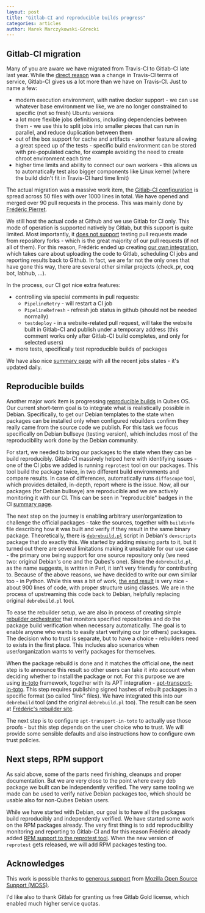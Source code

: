 ```yaml
---
layout: post
title: "Gitlab-CI and reproducible builds progress"
categories: articles
author: Marek Marczykowski-Górecki
---
```


Gitlab-CI migration
--------------------

Many of you are aware we have migrated from Travis-CI to Gitlab-CI late last year. While the [direct reason][ci-thread] was a change in Travis-CI terms of service, Gitlab-CI gives us a lot more than we have on Travis-CI. Just to name a few:

 - modern execution environment, with native docker support - we can use whatever base environment we like, we are no longer constrained to specific (not so fresh) Ubuntu versions
 - a lot more flexible jobs definitions, including dependencies between them - we use this to split jobs into smaller pieces that can run in parallel, and reduce duplication between them
 - out of the box support for cache and artifacts - another feature allowing a great speed up of the tests - specific build environment can be stored with pre-populated cache, for example avoiding the need to create chroot environment each time
 - higher time limits and ability to connect our own workers - this allows us to automatically test also bigger components like Linux kernel (where the build didn't fit in Travis-CI hard time limit)

The actual migration was a massive work item, the [Gitlab-CI configuration] is spread across 50 files with over 1000 lines in total. We have opened and merged over 90 pull requests in the process. This was mainly done by [Frédéric Pierret].

We still host the actual code at Github and we use Gitlab for CI only. This mode of operation is supported natively by Gitlab, but this support is quite limited. Most importantly, it [does not support] testing pull requests made from repository forks - which is the great majority of our pull requests (if not all of them). For this reason, Frédéric ended up creating [our own integration], which takes care about uploading the code to Gitlab, scheduling CI jobs and reporting results back to Github. In fact, we are far not the only ones that have gone this way, there are several other similar projects (check_pr, coq bot, labhub, ...).

In the process, our CI got nice extra features:

- controlling via special comments in pull requests:
  - `PipelineRetry` - will restart a CI job
  - `PipelineRefresh` - refresh job status in github (should not be needed normally)
  - `testdeploy` - in a website-related pull request, will take the website built in Gitlab-CI and publish under a temporary address (this comment works only after Gitlab-CI build completes, and only for selected users)
- more tests, specifically test reproducible builds of packages

We have also nice [summary page] with all the recent jobs states - it's updated daily.


Reproducible builds
--------------------

Another major work item is progressing [reproducible builds] in Qubes OS. Our current short-term goal is to integrate what is realistically possible in Debian. Specifically, to get our Debian templates to the state when packages can be installed only when configured rebuilders confirm they really came from the source code we publish. For this task we focus specifically on Debian bullseye (testing version), which includes most of the reproducibility work done by the Debian community.

For start, we needed to bring our packages to the state when they can be build reproducibly. Gitlab-CI massively helped here with identifying issues - one of the CI jobs we added is running `reprotest` tool on our packages. This tool build the package twice, in two different build environments and compare results. In case of differences, automatically runs `diffoscope` tool, which provides detailed, in-depth, report where is the issue.
Now, all our packages (for Debian bullseye) are reproducible and we are actively monitoring it with our CI. This can be seen in "reproducible" badges in the CI [summary page].

The next step on the journey is enabling arbitrary user/organization to challenge the official packages - take the sources, together with `buildinfo` file describing how it was built and verify if they result in the same binary package. Theoretically, there is [`debrebuild.pl`] script in Debian's `devscripts` package that do exactly this. We started by adding missing parts to it, but it turned out there are several limitations making it unsuitable for our use case - the primary one being support for one source repository only (we need two: original Debian's one and the Qubes's one). Since the `debrebuild.pl`, as the name suggests, is written in Perl, it isn't very friendly for contributing to. Because of the above reasons, we have decided to write our own similar too - in Python. While this was a bit of work, [the end result][debrebuild] is very nice - about 900 lines of code, with proper structure using classes. We are in the process of upstreaming this code back to Debian, helpfully replacing original `debrebuild.pl` tool.

To ease the rebuilder setup, we are also in process of creating simple [rebuilder orchestrator] that monitors specified repositories and do the package build verification when necessary automatically. The goal is to enable anyone who wants to easily start verifying our (or others) packages. The decision who to trust is separate, but to have a choice - rebuilders need to exists in the first place. This includes also scenarios when user/organization wants to verify packages for themselves. 

When the package rebuild is done and it matches the official one, the next step is to announce this result so other users can take it into account when deciding whether to install the package or not. For this purpose we are using [in-toto] framework, together with its APT integration - [apt-transport-in-toto]. This step requires publishing signed hashes of rebuilt packages in a specific format (so called "link" files). We have integrated this into our `debrebuild` tool (and the original `debrebuild.pl` too). The result can be seen at [Frédéric's rebuilder site].

The next step is to configure `apt-transport-in-toto` to actually use those proofs - but this step depends on the user choice who to trust. We will provide some sensible defaults and also instructions how to configure own trust policies.


Next steps, RPM support
------------------------

As said above, some of the parts need finishing, cleanups and proper documentation. But we are very close to the point where every deb package we built can be independently verified. The very same tooling we made can be used to verify native Debian packages too, which should be usable also for non-Qubes Debian users.

While we have started with Debian, our goal is to have all the packages build reproducibly and independently verified. We have started some work on the RPM packages already. The very first thing is to add reproducibility monitoring and reporting to Gitlab-CI and for this reason Frédéric already added [RPM support to the reprotest tool]. When the new version of `reprotest` gets released, we will add RPM packages testing too.


Acknowledges
-------------

This work is possible thanks to [generous support][moss-award] from [Mozilla Open Source Support (MOSS)].

I'd like also to thank Gitlab for granting us free Gitlab Gold license, which enabled much higher service quotas.

[ci-thread]: https://www.mail-archive.com/qubes-devel@googlegroups.com/msg04698.html
[Gitlab-CI configuration]: https://github.com/qubesos/qubes-continuous-integration
[Frédéric Pierret]: /team/#frédéric-pierret
[does not support]: https://gitlab.com/gitlab-org/gitlab/-/issues/5667
[our own integration]: https://github.com/fepitre/qubes-g2g-continuous-integration
[summary page]: https://qubesos.gitlab.io/qubes-g2g-report/
[reproducible builds]: https://reproducible-builds.org/
[`debrebuild.pl`]: https://salsa.debian.org/debian/devscripts/-/blob/master/scripts/debrebuild.pl
[debrebuild]: https://github.com/fepitre/debrebuild
[rebuilder orchestrator]: https://github.com/fepitre/qubes-rebuilder/
[in-toto]: https://in-toto.io/
[apt-transport-in-toto]: https://github.com/in-toto/apt-transport-in-toto/
[Frédéric's rebuilder site]: https://mirror.notset.fr/qubes/rebuild/deb/r4.1/sources/
[RPM support to the reprotest tool]: https://salsa.debian.org/reproducible-builds/reprotest/-/merge_requests/10
[moss-award]: /news/2020/05/22/moss-mission-partners-award/
[Mozilla Open Source Support (MOSS)]: https://www.mozilla.org/en-US/moss/
